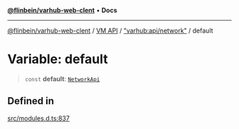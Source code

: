 [**@flinbein/varhub-web-clent**](../../../../README.md) • **Docs**

***

[@flinbein/varhub-web-clent](../../../../README.md) / [VM API](../../../README.md) / ["varhub:api/network"](../README.md) / default

# Variable: default

> `const` **default**: [`NetworkApi`](../interfaces/NetworkApi.md)

## Defined in

[src/modules.d.ts:837](https://github.com/flinbein/varhub-web-client/blob/9ecf9faa0473dfd9f06f675501d3dfc1416cf094/src/modules.d.ts#L837)
